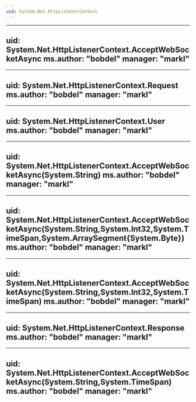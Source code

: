 ```yaml
---
uid: System.Net.HttpListenerContext
---
```


---
uid: System.Net.HttpListenerContext.AcceptWebSocketAsync
ms.author: "bobdel"
manager: "markl"
---

---
uid: System.Net.HttpListenerContext.Request
ms.author: "bobdel"
manager: "markl"
---

---
uid: System.Net.HttpListenerContext.User
ms.author: "bobdel"
manager: "markl"
---

---
uid: System.Net.HttpListenerContext.AcceptWebSocketAsync(System.String)
ms.author: "bobdel"
manager: "markl"
---

---
uid: System.Net.HttpListenerContext.AcceptWebSocketAsync(System.String,System.Int32,System.TimeSpan,System.ArraySegment{System.Byte})
ms.author: "bobdel"
manager: "markl"
---

---
uid: System.Net.HttpListenerContext.AcceptWebSocketAsync(System.String,System.Int32,System.TimeSpan)
ms.author: "bobdel"
manager: "markl"
---

---
uid: System.Net.HttpListenerContext.Response
ms.author: "bobdel"
manager: "markl"
---

---
uid: System.Net.HttpListenerContext.AcceptWebSocketAsync(System.String,System.TimeSpan)
ms.author: "bobdel"
manager: "markl"
---
